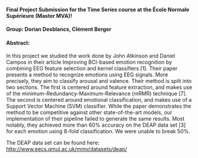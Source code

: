 #### Final Project Submission for the Time Series course at the École Normale Supérieure (Master MVA)!

#### Group: Dorian Desblancs, Clément Berger

#### Abstract:

In this project we studied the work done by John Atkinson and Daniel Campos in their article Improving BCI-based emotion recognition by combining EEG feature selection and kernel classifiers [1]. Their paper presents a method to recognize emotions using EEG signals. More precisely, they aim to classify arousal and valence. Their method is split into two sections. The first is centered around feature extraction, and makes use of the minimum-Redundancy-Maximum-Relevance (mRMR) technique [7]. The second is centered around emotional classification, and makes use of a Support Vector Machine (SVM) classifier. While the paper demonstrates the method to be competitive against other state-of-the-art models, our implementation of their pipeline failed to generate the same results. Most notably, they achieved more than 60% accuracy on the DEAP data set [3] for each emotion using 8-fold classification. We were unable to break 50%.

The DEAP data set can be found here: http://www.eecs.qmul.ac.uk/mmv/datasets/deap/
